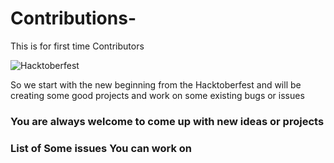 # Contributions-
This is for first time Contributors 

![Hacktoberfest](https://hacktoberfest.digitalocean.com/assets/logo-hf19-header-8245176fe235ab5d942c7580778a914110fa06a23c3d55bf40e2d061809d8785.svg "Hacktoberfest")

So we start with the new beginning from the Hacktoberfest and will be creating some good projects and work on some existing bugs or issues 

### You are always welcome to come up with new ideas or projects ###

### List of Some issues You can work on ###
